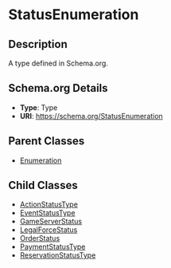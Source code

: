 # StatusEnumeration

## Description
A type defined in Schema.org.

## Schema.org Details
- **Type**: Type
- **URI**: https://schema.org/StatusEnumeration

## Parent Classes
- [Enumeration](../Enumeration.md)

## Child Classes
- [ActionStatusType](ActionStatusType/ActionStatusType.md)
- [EventStatusType](EventStatusType/EventStatusType.md)
- [GameServerStatus](GameServerStatus/GameServerStatus.md)
- [LegalForceStatus](LegalForceStatus/LegalForceStatus.md)
- [OrderStatus](OrderStatus/OrderStatus.md)
- [PaymentStatusType](PaymentStatusType/PaymentStatusType.md)
- [ReservationStatusType](ReservationStatusType/ReservationStatusType.md)

